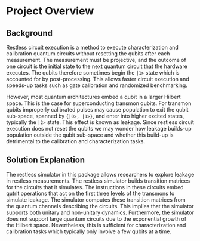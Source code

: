 # Project Overview

## Background

Restless circuit execution is a method to execute characterization and calibration
quantum circuits without resetting the qubits after each measurement.
The measurement must be projective, and the outcome of one circuit is the initial
state to the next quantum circuit that the hardware executes.
The qubits therefore sometimes begin the `|1>` state which is
accounted for by post-processing.
This allows faster circuit execution and speeds-up tasks such as gate calibration
and randomized benchmarking.

However, most quantum architectures embed a qubit in a larger Hilbert space.
This is the case for superconducting transmon qubits.
For transmon qubits improperly calibrated pulses may cause population to exit
the qubit sub-space, spanned by `{|0>, |1>}`, and enter into
higher excited states, typically the `|2>` state.
This effect is known as leakage.
Since restless circuit execution does not reset the qubits we may wonder
how leakage builds-up population outside the qubit sub-space and whether
this build-up is detrimental to the calibration and characterization tasks.

## Solution Explanation

The restless simulator in this package allows researchers to explore leakage in 
restless measurements.
The restless simulator builds transition matrices for the circuits that it simulates.
The instructions in these circuits embed qutrit operations that act on the first 
three levels of the transmons to simulate leakage.
The simulator computes these transition matrices from the quantum channels 
describing the circuits.
This implies that the simulator supports both unitary and non-unitary dynamics.
Furthermore, the simulator does not support large quantum circuits due to the
exponential growth of the Hilbert space.
Nevertheless, this is sufficient for characterization and calibration tasks which
typically only involve a few qubits at a time.
